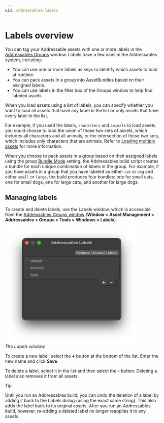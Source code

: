 ```yaml
---
uid: addressables-labels
---
```


# Labels overview

You can tag your Addressable assets with one or more labels in the [Addressables Groups](xref:addressables-groups) window. Labels have a few uses in the Addressables system, including:

* You can use one or more labels as keys to identify which assets to load at runtime.
* You can pack assets in a group into AssetBundles based on their assigned labels.
* You can use labels in the filter box of the Groups window to help find labeled assets

When you load assets using a list of labels, you can specify whether you want to load all assets that have any label in the list or only assets that have every label in the list.

For example, if you used the labels, `characters` and `animals` to load assets, you could choose to load the union of those two sets of assets, which includes all characters and all animals, or the intersection of those two sets, which includes only characters that are animals. Refer to [Loading multiple assets](load-assets.md#load-multiple-assets) for more information.

When you choose to pack assets in a group based on their assigned labels using the group [Bundle Mode](xref:addressables-content-packing-and-loading-schema) setting, the Addressables build script creates a bundle for each unique combination of labels in the group. For example, if you have assets in a group that you have labeled as either `cat` or `dog` and either `small` or `large`, the build produces four bundles: one for small cats, one for small dogs, one for large cats, and another for large dogs.

## Managing labels

To create and delete labels, use the Labels window, which is accessible from the [Addressables Groups window](GroupsWindow.md) (**Window &gt; Asset Management &gt; Addressables &gt; Groups &gt; Tools &gt; Windows &gt; Labels**).

![The Labels window displays a configurable list of labels.](images/addressables-labels-window.png)<br/>*The Labels window.*

To create a new label, select the __+__ button at the bottom of the list. Enter the new name and click __Save__.

To delete a label, select it in the list and then select the __-__ button. Deleting a label also removes it from all assets.

> [!TIP]
> Until you run an Addressables build, you can undo the deletion of a label by adding it back to the Labels dialog (using the exact same string). This also adds the label back to its original assets. After you run an Addressables build, however, re-adding a deleted label no longer reapplies it to any assets.
